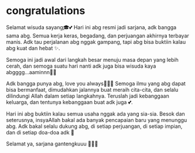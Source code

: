 # congratulations
Selamat wisuda sayang🎓💕
Hari ini abg resmi jadi sarjana, adk bangga sama abg. Semua kerja keras, begadang, dan perjuangan akhirnya terbayar manis. 
Adk tau perjalanan abg nggak gampang, tapi abg bisa buktiin kalau abg kuat dan hebat ✨.

Semoga ini jadi awal dari langkah besar menuju masa depan yang lebih cerah, dan semoga suatu hari nanti adk juga bisa wisuda kaya abgggg...aaminnn🤲🏻

Adk bangga punya abg, love you always🤍🤍🥰
Semoga ilmu yang abg dapat bisa bermanfaat, dimudahkan jalannya buat meraih cita-cita, dan selalu dilindungi Allah dalam setiap langkahnya. 
Teruslah jadi kebanggaan keluarga, dan tentunya kebanggaan buat adk juga 💕.

Hari ini abg buktiin kalau semua usaha nggak ada yang sia-sia. Besok dan seterusnya, insyaAllah bakal ada banyak pencapaian baru yang menunggu abg.
Adk bakal selalu dukung abg, di setiap perjuangan, di setiap impian, dan di setiap doa-doa adk 💌

Selamat ya, sarjana gantengkuuu 🫶🏻✨
